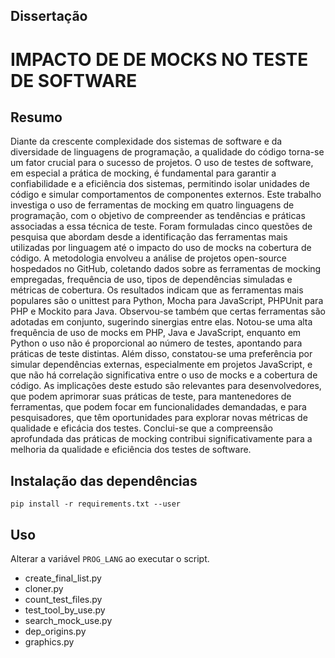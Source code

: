 
## Dissertação

# IMPACTO DE DE MOCKS NO TESTE DE SOFTWARE

## Resumo
Diante da crescente complexidade dos sistemas de software e da diversidade de linguagens de programação, a qualidade do código torna-se um fator crucial para o sucesso de projetos. O uso de testes de software, em especial a prática de mocking, é fundamental para garantir a confiabilidade e a eficiência dos sistemas, permitindo isolar unidades de código e simular comportamentos de componentes externos. Este trabalho investiga o uso de ferramentas de mocking em quatro linguagens de programação, com o objetivo de compreender as tendências e práticas associadas a essa técnica de teste. Foram formuladas cinco questões de pesquisa que abordam desde a identificação das ferramentas mais utilizadas por linguagem até o impacto do uso de mocks na cobertura de código. A metodologia envolveu a análise de projetos open-source hospedados no GitHub, coletando dados sobre as ferramentas de mocking empregadas, frequência de uso, tipos de dependências simuladas e métricas de cobertura. Os resultados indicam que as ferramentas mais populares são o unittest para Python, Mocha para JavaScript, PHPUnit para PHP e Mockito para Java. Observou-se também que certas ferramentas são adotadas em conjunto, sugerindo sinergias entre elas. Notou-se uma alta frequência de uso de mocks em PHP, Java e JavaScript, enquanto em Python o uso não é proporcional ao número de testes, apontando para práticas de teste distintas. Além disso, constatou-se uma preferência por simular dependências externas, especialmente em projetos JavaScript, e que não há correlação significativa entre o uso de mocks e a cobertura de código. As implicações deste estudo são relevantes para desenvolvedores, que podem aprimorar suas práticas de teste, para mantenedores de ferramentas, que podem focar em funcionalidades demandadas, e para pesquisadores, que têm oportunidades para explorar novas métricas de qualidade e eficácia dos testes. Conclui-se que a compreensão aprofundada das práticas de mocking contribui significativamente para a melhoria da qualidade e eficiência dos testes de software.

## Instalação das dependências
```
pip install -r requirements.txt --user
```
## Uso

Alterar a variável ```PROG_LANG``` ao executar o script.

- create_final_list.py
- cloner.py
- count_test_files.py
- test_tool_by_use.py
- search_mock_use.py
- dep_origins.py
- graphics.py